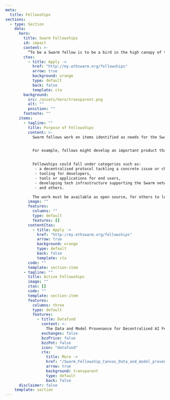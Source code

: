 ```yaml
---
meta:
  title: Fellowships
sections:
  - type: Section
    data:
      hero:
        title: Swarm Fellowships
        id: impact
        content: >-
          “To be a Swarm fellow is to be a bird in the high canopy of the rainforest.” Anonymous, 2022
        ctas:
          - title: Apply ->
            href: "http://my.ethswarm.org/fellowships"
            arrow: true
            background: orange
            type: default
            back: false
            template: cta
        background:
          src: /assets/hero/transparent.png
          alt: ""
          position: ""
        footnote: ""
      items:
        - tagline: ""
          title: Purpose of Fellowships
          content: >-
            Swarm fellows work on items identified as needs for the Swarm network to evolve and grow, but not part of core Swarm development. Fellows are expected to pursue the goals supported by the fellowship in the long term as part of their path. A fellowship helps them achieve results to a certain degree, but afterwards, the project should be possible to sustain and continue on its own.


            For example, fellows might develop an important product that is based on using the Swarm network and extends its usage. They support the network as well as promote its usage both directly and through the use of their product. They are ambassadors of Swarm.


            Fellowships could fall under categories such as:
             - a decentralised protocol tackling a concrete issue or challenge (e.g communication, personal data management, supply chain, etc.),
             - tooling for developers,
             - tools or applications for end users,
             - developing tech infrastructure supporting the Swarm network,
             - and others.

            The work must be available as open source, for others to leverage and reuse.
          image: ""
          features:
            columns: ""
            type: default
            features: []
          contentCtas:
            - title: Apply ->
              href: "http://my.ethswarm.org/fellowships"
              arrow: true
              background: orange
              type: default
              back: false
              template: cta
          code: ""
          template: section-item
        - tagline: ""
          title: Active Fellowships
          image: ""
          ctas: []
          code: ""
          template: section-item
          features:
            columns: three
            type: default
            features:
              - title: Datafund
                content: >-
                  The Data and Model Provenance for Decentralised AI Fellowship Project aims to create a toolset for tracking data and model provenance in AI, using Swarm decentralised storage and blockchain, addressing ethical AI development, compliance, and showcasing Web3 technologies.
                exchanges: false
                bzzPrice: false
                bzzPot: false
                icon: "datafund"
                cta:
                  title: More ->
                  href: "/Swarm_Fellowship_Canvas_Data_and_model_provenance_short.pdf"
                  arrow: true
                  background: transparent
                  type: default
                  back: false
      disclaimer: false
    template: section
---
```

